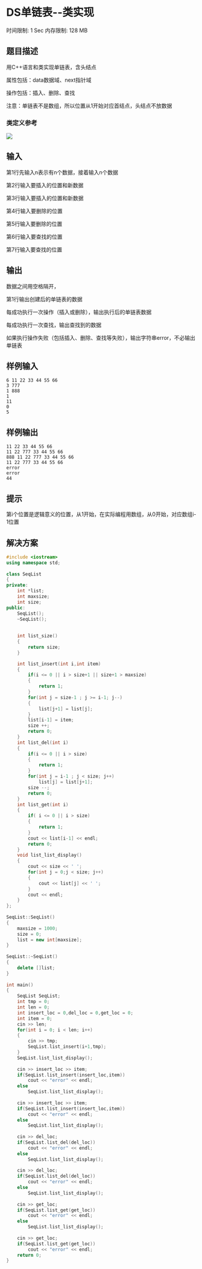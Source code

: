 # DS单链表--类实现

时间限制: 1 Sec  内存限制: 128 MB

## 题目描述
用C++语言和类实现单链表，含头结点

属性包括：data数据域、next指针域

操作包括：插入、删除、查找

注意：单链表不是数组，所以位置从1开始对应首结点，头结点不放数据

### 类定义参考
![](https://raw.githubusercontent.com/Alikas0/files/master/img/pimg1021_1.jpg)

## 输入

第1行先输入n表示有n个数据，接着输入n个数据

第2行输入要插入的位置和新数据

第3行输入要插入的位置和新数据

第4行输入要删除的位置

第5行输入要删除的位置

第6行输入要查找的位置

第7行输入要查找的位置

## 输出

数据之间用空格隔开，

第1行输出创建后的单链表的数据

每成功执行一次操作（插入或删除），输出执行后的单链表数据

每成功执行一次查找，输出查找到的数据

如果执行操作失败（包括插入、删除、查找等失败），输出字符串error，不必输出单链表

## 样例输入
```text
6 11 22 33 44 55 66
3 777
1 888
1
11
0
5
```

## 样例输出
```text
11 22 33 44 55 66 
11 22 777 33 44 55 66 
888 11 22 777 33 44 55 66 
11 22 777 33 44 55 66 
error
error
44
```

## 提示
第i个位置是逻辑意义的位置，从1开始，在实际编程用数组，从0开始，对应数组i-1位置
## 解决方案
```c++
#include <iostream>
using namespace std;
 
class SeqList
{
private:
    int *list;
    int maxsize;
    int size;
public:
    SeqList();
    ~SeqList();
 
 
    int list_size()
    {
        return size;
    }

    int list_insert(int i,int item)
    {
        if(i <= 0 || i > size+1 || size+1 > maxsize)
        {
            return 1;
        }
        for(int j = size-1 ; j >= i-1; j--)
        {
            list[j+1] = list[j];
        }
        list[i-1] = item;
        size ++;
        return 0;
    }
    int list_del(int i)
    {
        if(i <= 0 || i > size)
        {
            return 1;
        }
        for(int j = i-1 ; j < size; j++)
            list[j] = list[j+1];
        size --;
        return 0;
    }
    int list_get(int i)
    {
        if( i <= 0 || i > size)
        {
            return 1;
        }
        cout << list[i-1] << endl;
        return 0;
    }
    void list_list_display()
    {
        cout << size << ' ';
        for(int j = 0;j < size; j++)
        {
            cout << list[j] << ' ';
        }
        cout << endl;
    }
};
 
SeqList::SeqList()
{
    maxsize = 1000;
    size = 0;
    list = new int[maxsize];
}
 
SeqList::~SeqList()
{
    delete []list;
}
 
int main()
{
    SeqList SeqList;
    int tmp = 0;
    int len = 0;
    int insert_loc = 0,del_loc = 0,get_loc = 0;
    int item = 0;
    cin >> len;
    for(int i = 0; i < len; i++)
    {
        cin >> tmp;
        SeqList.list_insert(i+1,tmp);
    }
    SeqList.list_list_display();
 
    cin >> insert_loc >> item;
    if(SeqList.list_insert(insert_loc,item))
        cout << "error" << endl;
    else
        SeqList.list_list_display();
 
    cin >> insert_loc >> item;
    if(SeqList.list_insert(insert_loc,item))
        cout << "error" << endl;
    else
        SeqList.list_list_display();
 
    cin >> del_loc;
    if(SeqList.list_del(del_loc))
        cout << "error" << endl;
    else
        SeqList.list_list_display();
 
    cin >> del_loc;
    if(SeqList.list_del(del_loc))
        cout << "error" << endl;
    else
        SeqList.list_list_display();
 
    cin >> get_loc;
    if(SeqList.list_get(get_loc))
        cout << "error" << endl;
    else
        SeqList.list_list_display();
 
    cin >> get_loc;
    if(SeqList.list_get(get_loc))
        cout << "error" << endl;
    return 0;
}
```